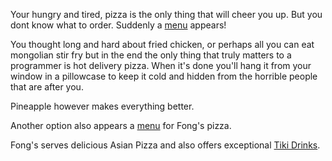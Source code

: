 Your hungry and tired, pizza is the only thing that will cheer you up.
But you dont know what to order.
Suddenly a [menu](https://www.pizzahut.com.au/) appears!

You thought long and hard about fried chicken, or perhaps all you can eat
mongolian stir fry but in the end the only thing that truly matters to a
programmer is hot delivery pizza. When it's done you'll hang it from your window
in a pillowcase to keep it cold and hidden from the horrible people that are
after you.

Pineapple however makes everything better.

Another option also appears a [menu](http://fongspizza.com/) for Fong's pizza.

Fong's serves delicious Asian Pizza and also offers exceptional [Tiki Drinks](http://liquor.com/slideshows/10-tiki-cocktails-to-kick-off-summer/).
